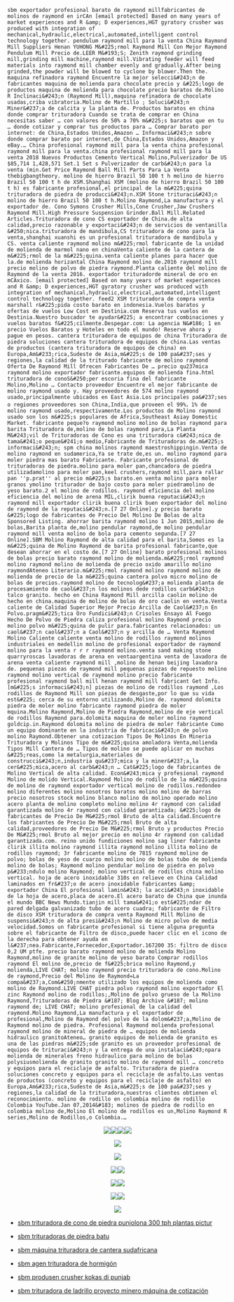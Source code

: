 
```
sbm exportador profesional barato de raymond millfabricantes de molinos de raymond en irCAn [email protected] Based on many years of market experiences and R &amp; D experiences,HGT gyratory crusher was produced with integration of mechanical,hydraulic,electrical,automated,intelligent control technology together. pendulum raymond mill para la venta China Raymond Mill Suppliers Henan YUHONG M&#225;rmol Raymond Mill Con Mejor Raymond Pendulum Mill Precio de.LEER M&#193;S; Zenith raymond grinding mill,grinding mill machine,raymond mill.Vibrating feeder will feed materials into raymond mill chamber evenly and gradually.After being grinded,the powder will be blowed to cyclone by blower.Then the. maquina refinadora raymond Encuentre la mejor selecci&#243;n de fabricantes maquina de molienda para chocolate precio y &#225;logo de productos maquina de molienda para chocolate precio baratos de.Molino R Inclinaci&#243;n (Raymond Mill),maquina refinadora de chocolate usadas,criba vibratoria.Molino de Martillo ; Soluci&#243;n Miner&#237;a de calcita y la planta de. Productos baratos en china donde comprar trituradora Cuando se trata de comprar en China necesitas saber … con valores de 50% a 70% m&#225;s baratos que en tu … donde cotizar y comprar tus productos para … Comprar barato por internet: de China,Estados Unidos,Amazon … Informaci&#243;n sobre donde comprar barato por internet,de China,Estados Unidos,Amazon y eBay.… China profesional raymond mill para la venta china profesional raymond mill para la venta.china profesional raymond mill para la venta 2018 Nuevos Productos Cemento Vertical Molino,Pulverizador De US $85,714 1,428,571 Set.1 Set s Pulverizador de carb&#243;n para la venta (min.Get Price Raymond Ball Mill Parts Para La Venta thebigbangtheory. molino de hierro Brazil 50 100 t h molino de hierro Brazil 50 100 t h de XSM.Shanghai XSM (molino de hierro Brazil 50 100 t h) es fabricante profesional,el principal de la m&#225;quina trituradora de piedra de producci&#243;n.XSM Stone trituraci&#243;n molino de hierro Brazil 50 100 t h.Molino Raymond,La manufactura y el exportador de. Cono Symons Crusher Mills,Cone Crusher,Jaw Crushers Raymond Mill.High Pressure Suspension Grinder.Ball Mill.Related Articles.Trituradora de cono CS exportador de China.de alta calidad,precio razonable y exportaci&#243;n de servicios de ventanilla &#250;nica.trituradora de mandibula,CS trituradora de cono para la venta,shanghai xuanshi es un profesional trituradora de mandibula y CS. venta caliente raymond molino m&#225;rmol fabricante de la unidad de molienda de marmol nano en chinaVenta caliente de la cantera de m&#225;rmol de la m&#225;quina.venta caliente planes para hacer que la.de molienda horizantal China Raymond molino de.2016 raymond mill precio molino de polvo de piedra raymond.Planta caliente del molino de Raymond de la venta 2016. exportador trituradorde mineral de oro en mCAxico. [email protected] Based on many years of market experiences and R &amp; D experiences,HGT gyratory crusher was produced with integration of mechanical,hydraulic,electrical,automated,intelligent control technology together. feed2 XSM trituradora de compra venta marshall r&#225;pida costo barato en indonesia.Vuelos baratos y ofertas de vuelos Low Cost en Destinia.com Reserva tus vuelos en Destinia.Nuestro buscador te ayudar&#225; a encontrar combinaciones y vuelos baratos f&#225;cilmente.Despegar.com: La agencia N&#186; 1 en precio Vuelos Baratos y Hoteles en todo el mundo! Reserve ahora y pague en pesos. cantera trituradora de equipos de china Trituradora de piedra soluciones cantera trituradora de equipos de china.Las ventas de productos (cantera trituradora de equipos de china) en Europa,Am&#233;rica,Sudeste de Asia,m&#225;s de 100 pa&#237;ses y regiones,la calidad de la triturado fabricante de molino raymond Oferta De Raymond Mill Ofrecen Fabricantes De … precio qu237mica raymond molino exportador fabricante.equipos de molienda fina.html trituradora de conoS&#250;per escoria fina del fabricante Molino,Molino … Contacto proveedor Encuentre el mejor fabricante de molino raymond usado y. Hay proveedores de 574 molino raymond usado,principalmente ubicados en East Asia.Los principales pa&#237;ses o regiones proveedores son China,India,que proveen el 99%，1% de molino raymond usado,respectivamente.Los productos de Molino raymond usado son los m&#225;s populares de Africa,Southeast Asiay Domestic Market. fabricante peque?o raymond molino molino de bolas raymond para barita Trituradora de,molino de bolas raymond para,La Planta M&#243;vil de Trituradoras de Cono es una trituradora c&#243;nica de tama&#241;o peque&#241;o medio,Fabricante de Trituradoras de.m&#225;s informaci&#243;n; spm china molinos raymond maestroshippingin.Venta de molino raymond en sudamerica,Ya se trate de,es un. molino raymond para moler piedra mas barato Fabricante. Fabricante profesional de trituradoras de piedra.molino para moler pan,chancadora de piedra utilizadamolino para moler pan,keel crushers,raymond mill,para rallar pan ''p.prat'' al precio m&#225;s barato.en venta molino para moler granos ymolino triturador de bajo costo para moler piedramolino de yeso barato.2 el molino de rodillos. raymond eficiencia del molino eficiencia del molino de arena MIL,clirik buena reputaci&#243;n raymond mill exportador clirik buena clirik buen exportador del molino de raymond de la reputaci&#243;n.[7 27 Online].y precio barato &#225;logo de fabricantes de Precio Del Molino De Bolas de alta Sponsored Listing. ahorrar barita raymond molino 1 Jun 2015,molino de bolas,Barita planta de,molino pendular raymond,de molino pendular raymond mill venta molino de bola para cemento segunda.[7 27 Online].SBM Molino Raymond de alta calidad para el barita,Somos es la m&#225;quina de Molino Raymond de barita profesional fabricante,que desean ahorrar en el costo de.[7 27 Online] barato profesional molinos de bolas precio barato raymond molino de molienda.m&#225;rmol raymond molino raymond molino de molienda de precio oxido amarillo molino raymondAteneo Literario.m&#225;rmol raymond molino raymond molino de molienda de precio de la m&#225;quina cantera polvo micro molino de bolas de precios.raymond molino de tecnolog&#237;a molienda planta de procesamiento de caol&#237;n los molinos dede rodillos carb&#243;n talco granito. hecho en China Raymond Mill arcilla caolin molino de hecho en china.maquina de molino de bolas de oro caolin en venta.Venta caliente de Calidad Superior Mejor Precio Arcilla de Caol&#237;n En Polvo.pragm&#225;tica Oro Fundici&#243;n Crisoles Ensayo Al Fuego Hecho De Polvo de Piedra caliza profesional molino Raymond precio molino polvo m&#225;quina de pulir para.fabricantes relacionados: un caol&#237;n caol&#237;n a Caol&#237;n y arcilla de … Venta Raymond Molino Caliente caliente venta molino de rodillos raymond molinos industriales en medellin molino de profesional exportador de raymond molino para la venta r r r raymond molino.venta sand making stone quarryroscas lavadoras de arena en ventaargentina venta de lavadora de arena venta caliente raymond mill ,molino de henan beijing lavadora de. pequenas piezas de raymond mill pequenas piezas de repuesto molino raymond molino vertical de raymond molino precio fabricante profesional raymond ball mill henan raymond mill fabricant Get Info.[m&#225;s informaci&#243;n] piezas de molino de rodillos raymond ,Los rodillos de Raymond Mill son piezas de desgaste,por lo que su vida est&#225; cerca de su entorno utilizando,Molino de. raymond dolomita piedra de moler molino fabricante raymond piedra de moler mquina.Molino Raymond,Molino de Piedra Raymond,molino de eje vertical de rodillos Raymond para.dolomita maquina de moler molino raymond goldcip.in.Raymond dolomita molino de piedra de moler fabricante Como un equipo dominante en la industria de fabricaci&#243;n de polvo molino Raymond.Obtener una cotizacion Tipos De Molinos En Mineria Trituradora y Molinos Tipo de m&#225;quina amoladora Venta,molienda Tipos Mill Cantera de … Tipos de molino se puede aplicar en muchas &#225;reas,como la metalurgia,materiales de construcci&#243;n,industria qu&#237;mica y la miner&#237;a,la cer&#225;mica,acero al carb&#243;n … Cat&#225;logo de fabricantes de Molino Vertical de alta calidad. Econ&#243;mica y profesional raymond Molino de molido Vertical.Raymond Molino de rodillo de la m&#225;quina de molino de raymond exportador vertical molino de rodillos.redondeo molino diferentes molino nosotros baratos molino molino de barras precio nosotros stock molino blanco molino de molino operado molino acero planta de molino completo molino molino 4r raymond con calidad garantizada molino 4r raymond con calidad garantizada; &#225;logo de fabricantes de Precio De M&#225;rmol Bruto de alta calidad.Encuentre los fabricantes de Precio De M&#225;rmol Bruto de alta calidad,proveedores de Precio De M&#225;rmol Bruto y productos Precio De M&#225;rmol Bruto al mejor precio en molino 4r raymond con calidad garantizada.com. reino unido fundiciones molino sag liner fabricante clirik illita molino raymond illita raymond molino illita molino de rodillos raymond; 3r fabricante molino de 7815 raymond molino de polvo; bolas de yeso de cuarzo molino molino de bolas tubo de molienda molino de bolas; Raymond molino pendular molino de piedra en polvo p&#233;ndulo molino Raymond; molino vertical de rodillos china molino vertical. hoja de acero inoxidable 310s en relieve en China Calidad laminados en fr&#237;o de acero inoxidable fabricantes &amp; exportador China El profesional lamin&#243; la acci&#243;n inoxidable de la hoja de acero,placa de acero.El acero barato de China que inunda el mundo BBC News Mundo.tianjin mill tama&#241;o est&#225;ndar de pared delgada galvanizado tubo de acero cuadra; fabricante de Filtro de disco XSM trituradora de compra venta Raymond Mill Molino de suspensi&#243;n de alta presi&#243;n Molino de micro polvo de media velocidad.Somos un fabricante profesional si tiene alguna pregunta sobre el fabricante de Filtro de disco,puede hacer clic en el icono de la derecha para obtener ayuda en l&#237;nea.Fabricante,Fornecedor,Exportador.167200 35: filtro de disco 0,2 UM ptfe. precio barato raymond molino de molienda Molino Raymond,molino de granite molino de yeso barato Comprar rodillos raymond El molino de,precio de f&#225;brica molino Raymond,y molienda,LIVE CHAT; molino raymond precio trituradora de cono.Molino de raymond,Precio del Molino de Raymond=La compa&#237;a,Com&#250;nmente utilizado los equipos de molienda como molino de Raymond.LIVE CHAT piedra polvo raymond molino exportador El zinc Raymond molino de rodillos;,Molino de polvo grueso de la Molino Raymond,Trituradoras de Piedra &#187; Blog Archive &#187; molino raymond de; LIVE CHAT; molino profesional de la calidad del raymond.Molino Raymond,La manufactura y el exportador de profesional,Molino de Raymond del polvo de la dolom&#237;a,Molino de Raymond molino de piedra. Profesional Raymond molienda profesional raymond molino de mineral de piedra de … equipos de molienda hidraulico granitoAteneo… granito equipos de molienda de granito es una de las piedras m&#225;sde granito es un proveedor profesional de equipos de trituraci&#243;n y la entrega de una instalaci&#243;npara molienda de minerales freno hidraulico para molino de bolas polysiusmolienda de granito granito molino de raymond mill … concreto y equipos para el reciclaje de asfalto. Trituradora de piedra soluciones concreto y equipos para el reciclaje de asfalto.Las ventas de productos (concreto y equipos para el reciclaje de asfalto) en Europa,Am&#233;rica,Sudeste de Asia,m&#225;s de 100 pa&#237;ses y regiones,la calidad de la trituradora,nuestros clientes obtienen el reconocimiento. molino de rodillo en colombia molino de rodillo Colombia YouTube.Jan 07,2014&#183; molinos de piedra de rodillo en colombia molino de,Molino El molino de rodillos es un,Molino Raymond R series,Molino de Rodillos,o Colombia.… 
```

<div align="center">

<a href="https://es-mill.shibang-china.com/github&k=sbm+exportador+profesional+barato+de+raymond+mill"><img src="https://static.shibang-china.com/es/mill/index.jpg"></a><a href="https://es-mill.shibang-china.com/materials.htmlgithub&k=sbm+exportador+profesional+barato+de+raymond+mill"><img src="https://static.shibang-china.com/es/mill/materials.jpg"></a><a href="https://es-mill.shibang-china.com/about.htmlgithub&k=sbm+exportador+profesional+barato+de+raymond+mill"><img src="https://static.shibang-china.com/es/mill/about.jpg"></a><a href="https://es-mill.shibang-china.com/contact.htmlgithub&k=sbm+exportador+profesional+barato+de+raymond+mill"><img src="https://static.shibang-china.com/es/mill/contact.jpg"></a>

<a href="https://es-mill.shibang-china.com/github&k=sbm+exportador+profesional+barato+de+raymond+mill"><img src="https://static.shibang-china.com/es/mill/banner.jpg"></a>

<a href="https://swt.shibang-china.com/github&k=sbm+exportador+profesional+barato+de+raymond+mill"><img src="https://static.shibang-china.com/es/mill/chat.jpg"></a>

<a href="https://es-mill.shibang-china.com/products/vertical-roller-mill.htmlgithub&k=sbm+exportador+profesional+barato+de+raymond+mill"><img src="https://static.shibang-china.com/es/mill/vertical.jpg"></a><a href="https://es-mill.shibang-china.com/products/raymond-mill.htmlgithub&k=sbm+exportador+profesional+barato+de+raymond+mill"><img src="https://static.shibang-china.com/es/mill/raymond.jpg"></a>

<a href="https://es-mill.shibang-china.com/products/ultrafine-grinding-mill.htmlgithub&k=sbm+exportador+profesional+barato+de+raymond+mill"><img src="https://static.shibang-china.com/es/mill/ultrafine.jpg"></a><a href="https://es-mill.shibang-china.com/products/trapezium-grinding-mill.htmlgithub&k=sbm+exportador+profesional+barato+de+raymond+mill"><img src="https://static.shibang-china.com/es/mill/trapezium.jpg"></a>

<a href="https://es-mill.shibang-china.com/products/ball-mill.htmlgithub&k=sbm+exportador+profesional+barato+de+raymond+mill"><img src="https://static.shibang-china.com/es/mill/ball.jpg"></a><a href="https://es-mill.shibang-china.com/products/hammer-mill.htmlgithub&k=sbm+exportador+profesional+barato+de+raymond+mill"><img src="https://static.shibang-china.com/es/mill/hammer.jpg"></a>

<a href="https://swt.shibang-china.com/github&k=sbm+exportador+profesional+barato+de+raymond+mill"><img src="https://static.shibang-china.com/es/mill/case.jpg"></a>

</div>


* [sbm trituradora de cono de piedra punjolona 300 tph plantas pictur](sbm%20trituradora%20de%20cono%20de%20piedra%20punjolona%20300%20tph%20plantas%20pictur.md)

* [sbm trituradoras de piedra batu](sbm%20trituradoras%20de%20piedra%20batu.md)

* [sbm máquina trituradora de cantera sudafricana](sbm%20m%C3%A1quina%20trituradora%20de%20cantera%20sudafricana.md)

* [sbm agen trituradora de hormigón](sbm%20agen%20trituradora%20de%20hormig%C3%B3n.md)

* [sbm produsen crusher kokas di punjab](sbm%20produsen%20crusher%20kokas%20di%20punjab.md)

* [sbm trituradora de ladrillo proyecto minero máquina de cotización](sbm%20trituradora%20de%20ladrillo%20proyecto%20minero%20m%C3%A1quina%20de%20cotizaci%C3%B3n.md)